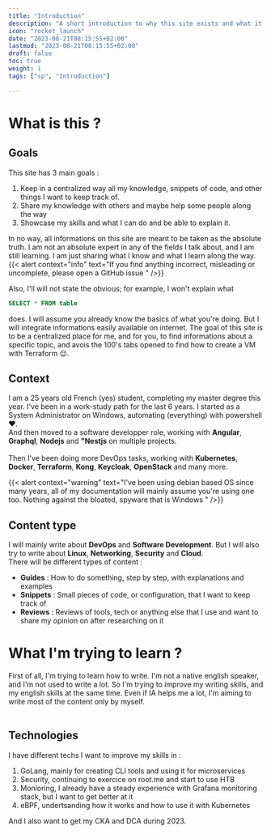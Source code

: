 ```yaml
---
title: "Introduction"
description: "A short introduction to why this site exists and what it is about. What my goals are and what I want to achieve."
icon: "rocket_launch"
date: "2023-08-21T08:15:55+02:00"
lastmod: "2023-08-21T08:15:55+02:00"
draft: false
toc: true
weight: 1
tags: ["sp", "Introduction"]

---
```

# What is this  ? 
## Goals
This site has 3 main goals : 
1. Keep in a centralized way all my knowledge, snippets of code, and other things I want to keep track of.
2. Share my knowledge with others and maybe help some people along the way
3. Showcase my skills and what I can do and be able to explain it.

In no way, all informations on this site are meant to be taken as the absolute truth. I am not an absolute expert in any of the fields I talk about, and I am still learning. I am just sharing what I know and what I learn along the way.
{{< alert context="info" text="If you find anything incorrect, misleading or uncomplete, please open a GitHub issue " />}}

Also, I'll will not state the obvious; for example, I won't explain what 
```sql 
SELECT * FROM table
```
does. I will assume you already know the basics of what you're doing.
But I will integrate informations easily available on internet. The goal of this site is to be a centralized place for me, and for you, to find informations about a specific topic, and avois the 100's tabs opened to find how to create a VM with Terraform 😉.

## Context
I am a 25 years old French (yes) student, completing my master degree this year. I've been in a work-study path for the last 6 years. I started as a System Administrator on Windows, automating (everything) with powershell ❤️.<br> And then moved to a software developper role, working with **Angular**, **Graphql**, **Nodejs** and **"Nestjs** on multiple projects. <br> <br>Then I've been doing more DevOps tasks, working with **Kubernetes**, **Docker**, **Terraform**, **Kong**, **Keycloak**, **OpenStack** and many more. 

{{< alert context="warning" text="I've been using debian based OS since many years, all of my documentation will mainly assume you're using one too. Nothing against the bloated, spyware that is Windows " />}}

## Content type 
I will mainly write about **DevOps** and **Software Development**. But I will also try to write about **Linux**, **Networking**, **Security** and **Cloud**. <br>
There will be different types of content :
- **Guides** : How to do something, step by step, with explanations and examples
- **Snippets** : Small pieces of code, or configuration, that I want to keep track of
- **Reviews** : Reviews of tools, tech or anything else that I use and want to share my opinion on after researching on it


# What I'm trying to learn ? 
First of all, I'm trying to learn how to write. I'm not a native english speaker, and I'm not used to write a lot. So I'm trying to improve my writing skills, and my english skills at the same time. Even if IA helps me a lot, I'm aiming to write most of the content only by myself. <br>
<br>

## Technologies 
I have different techs I want to improve my skills in : 
1. GoLang, mainly for creating CLI tools and using it for microservices
2. Security, continuing to exercice on root.me and start to use HTB
3. Monioring, I already have a steady experience with Grafana monitoring stack, but I want to get better at it
4. eBPF, undertsanding how it works and how to use it with Kubernetes

And I also want to get my CKA and DCA during 2023. 